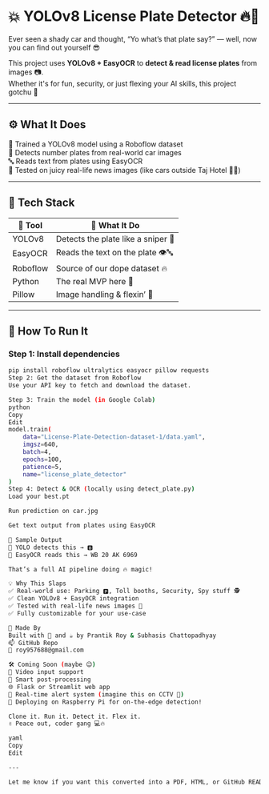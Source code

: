 # 💥 YOLOv8 License Plate Detector 🔥📸  
Ever seen a shady car and thought, “Yo what’s that plate say?” — well, now you can find out yourself 😎

This project uses **YOLOv8 + EasyOCR** to **detect & read license plates** from images 📷.  
Whether it's for fun, security, or just flexing your AI skills, this project gotchu 💯

---

## ⚙️ What It Does

🧠 Trained a YOLOv8 model using a Roboflow dataset  
🔎 Detects number plates from real-world car images  
🔤 Reads text from plates using EasyOCR  
🧪 Tested on juicy real-life news images (like cars outside Taj Hotel 🚗🔥)

---

## 🧰 Tech Stack

| 🔧 Tool      | 💬 What It Do                        |
|-------------|--------------------------------------|
| YOLOv8      | Detects the plate like a sniper 🎯   |
| EasyOCR     | Reads the text on the plate 👁️🔤     |
| Roboflow    | Source of our dope dataset 🔥         |
| Python      | The real MVP here 🐍                 |
| Pillow      | Image handling & flexin’ 📸          |

---

## 🚀 How To Run It

### Step 1: Install dependencies
```bash
pip install roboflow ultralytics easyocr pillow requests
Step 2: Get the dataset from Roboflow
Use your API key to fetch and download the dataset.

Step 3: Train the model (in Google Colab)
python
Copy
Edit
model.train(
    data="License-Plate-Detection-dataset-1/data.yaml",
    imgsz=640,
    batch=4,
    epochs=100,
    patience=5,
    name="license_plate_detector"
)
Step 4: Detect & OCR (locally using detect_plate.py)
Load your best.pt

Run prediction on car.jpg

Get text output from plates using EasyOCR

📸 Sample Output
🔲 YOLO detects this → 🅱️
🔡 EasyOCR reads this → WB 20 AK 6969

That’s a full AI pipeline doing 🔥 magic!

💡 Why This Slaps
✅ Real-world use: Parking 🅿️, Toll booths, Security, Spy stuff 🕵️
✅ Clean YOLOv8 + EasyOCR integration
✅ Tested with real-life news images 📰
✅ Fully customizable for your use-case

🧠 Made By
Built with 🚀 and ☕ by Prantik Roy & Subhasis Chattopadhyay
📫 GitHub Repo
📧 roy957688@gmail.com

🛠️ Coming Soon (maybe 😉)
🎥 Video input support
🧠 Smart post-processing
🌐 Flask or Streamlit web app
💬 Real-time alert system (imagine this on CCTV 👀)
🍓 Deploying on Raspberry Pi for on-the-edge detection!

Clone it. Run it. Detect it. Flex it.
✌️ Peace out, coder gang 💻🔥

yaml
Copy
Edit

---

Let me know if you want this converted into a PDF, HTML, or GitHub README badge version too!
